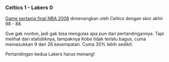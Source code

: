 ### Celtics 1 - Lakers 0

[Game pertama final NBA 2008](http://www.nba.com/games/20080605/LALBOS/boxscore.html) dimenangkan oleh Celtics dengan skor akhir 98 - 88. 

Gue gak nonton, jadi gak bisa mengulas apa pun dari pertandingannya. Tapi melihat dari statistiknya, tampaknya Kobe tidak terlalu bagus, cuma memasukkan 9 dari 26 kesempatan. Cuma 30% lebih sedikit.

Pertandingan kedua Lakers harus menang!

<!-- {"time": "2008-06-06 11:23:45", "title": "Celtics 1 - Lakers 0"} -->
